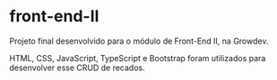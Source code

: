 # front-end-II

Projeto final desenvolvido para o módulo de Front-End II, na Growdev.

HTML, CSS, JavaScript, TypeScript e Bootstrap foram utilizados para desenvolver esse CRUD de recados.
